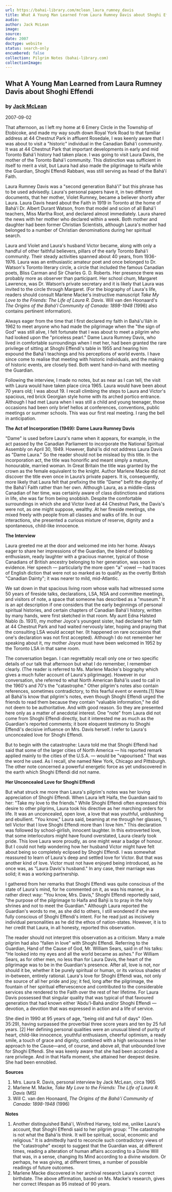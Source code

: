 ```yaml
---
url: https://bahai-library.com/mclean_laura_rumney_davis
title: What A Young Man Learned from Laura Rumney Davis about Shoghi Effendi
audio: 
author: Jack McLean
image: 
source: 
date: 2007
doctype: website
status: search-only
encumbered: false
collection: Pilgrim Notes (bahai-library.com)
collectionImage: 
---
```



## What A Young Man Learned from Laura Rumney Davis about Shoghi Effendi

### by [Jack McLean](https://bahai-library.com/author/Jack+McLean)

2007-09-02


That afternoon, as I left my home at 6 Emery Circle in the Township of Etobicoke, and made my way south down Royal York Road to that familiar address at 44 Chestnut Park in affluent Rosedale, I was keenly aware that I was about to visit a "historic" individual in the Canadian Bahá'í community. It was at 44 Chestnut Park that important developments in early and mid Toronto Bahá'í history had taken place. I was going to visit Laura Davis, the mother of the Toronto Bahá'í community. This distinction was sufficient in itself to merit a visit, but Laura had also made the pilgrimage to Haifa while the Guardian, Shoghi Effendi Rabbani, was still serving as head of the Bahá'í Faith.

Laura Rumney Davis was a "second generation Bahá'í" but this phrase has to be used advisedly. Laura's personal papers have it, in two different documents, that her mother, Violet Rumney, became a believer shortly after Laura. Laura Davis heard about the Faith in 1919 in Toronto at the home of Bahá'í Dr. Albert Durant Watson, from that model and scion of all Bahá'í teachers, Miss Martha Root, and declared almost immediately. Laura shared the news with her mother who declared within a week. Both mother and daughter had been former Christian Scientists, although Laura's mother had belonged to a number of Christian denominations during her spiritual search.

Laura and Violet and Laura's husband Victor became, along with only a handful of other faithful believers, pillars of the early Toronto Bahá'í community. Their steady activities spanned about 40 years, from 1936-1976. Laura was an enthusiastic amateur poet and once belonged to Dr. Watson's Toronto literary circle, a circle that included the famous Canadian poets, Bliss Carman and Sir Charles G. D. Roberts. Her presence there was probably more as observer than participant. Her school chum, Margaret Lawrence, was Dr. Watson‘s private secretary and it is likely that Laura was invited to the circle through Margaret. (For the biography of Laura's life, readers should consult Marlene Macke's instructive manuscript _Take My Love to the Friends: The Life of Laura R. Davis_. Will van den Hoonaard's _The Origins of the Bahá'í Community of Canada: 1898-1948_ (1996) also contains pertinent information).

Always eager from the time that I first declared my faith in Bahá'u'lláh in 1962 to meet anyone who had made the pilgrimage when the "the sign of God" was still alive, I felt fortunate that I was about to meet a pilgrim who had looked upon the "priceless pearl." Dame Laura Rumney Davis, who lived in comfortable surroundings when I met her, had been granted the rare privilege of sitting at Shoghi Effendi's table in 1955 and hearing him expound the Bahá'í teachings and his perceptions of world events. I have since come to realise that meeting with historic individuals, and the making of historic events, are closely tied. Both went hand-in-hand with meeting the Guardian.

Following the interview, I made no notes, but as near as I can tell, the visit with Laura would have taken place circa 1965. Laura would have been about 70 years old; I was about 19. I recall climbing the steps to Laura and Victor's spacious, red brick Georgian style home with its arched portico entrance. Although I had met Laura when I was still a child and young teenager, those occasions had been only brief hellos at conferences, conventions, public meetings or summer schools. This was our first real meeting. I rang the bell in anticipation.

**The Act of Incorporation (1949): Dame Laura Rumney Davis**

"Dame" is used before Laura's name when it appears, for example, in the act passed by the Canadian Parliament to incorporate the National Spiritual Assembly on April 30, 1949. However, Bahá'ís did not address Laura Davis as "Dame Laura." So the reader should not be mislead by this title. In the incorporation act, the title was honorific and meant simply a mature, honourable, married woman. In Great Britain the title was granted by the crown as the female equivalent to the knight. Author Marlene Macke did not discover the title even once in Laura‘s private papers. It is, consequently, more likely that Laura felt that prefixing the title "Dame" befit the dignity of the Bahá'í Faith rather than her own. Although Laura, as a middle-class Canadian of her time, was certainly aware of class distinctions and stations in life, she was far from being snobbish. Despite the comfortable surroundings in which she and Victor lived at 44 Chestnut Park, the Davis's were not, as one might suppose, wealthy. At her fireside meetings, she mixed freely with people from all classes and walks of life. In our interactions, she presented a curious mixture of reserve, dignity and a spontaneous, child-like innocence.

**The Interview**

Laura greeted me at the door and welcomed me into her home. Always eager to share her impressions of the Guardian, the blend of bubbling enthusiasm, ready laughter with a gracious manner, typical of those Canadians of British ancestry belonging to her generation, was soon in evidence. Her speech — particularly the more open "a" vowel — had traces of English diction that were not so marked as to qualify as the overtly British "Canadian Dainty"; it was nearer to mild, mid-Atlantic.

We sat down in that spacious living room whose walls had witnessed some 50 years of fireside talks, declarations, LSA, NSA and committee meetings, and visitors of note, a space that someone has described as a "museum." It is an apt description if one considers that the early beginnings of personal spiritual histories, and certain chapters of Canadian Bahá'í history, written by many hands, were first sketched in that room. My aunt Edna Halsted Nablo (b. 1931), my mother Joyce's youngest sister, had declared her faith at 44 Chestnut Park and had waited nervously later, hoping and praying that the consulting LSA would accept her. (It happened on rare occasions that one's declaration was not first accepted). Although I do not remember her speaking about it, my mother Joyce must have been welcomed in 1952 by the Toronto LSA in that same room.

The conversation began. I can regrettably recall only one or two specific details of our talk that afternoon but what I do remember, I remember clearly. (The reader is referred to Ms. Marlene Macke's biography which gives a much fuller account of Laura's pilgrimage). However in our conversation, she referred to what North American Bahá'ís used to call in the 1960's and 70's the "catastrophe." Other pilgrim's notes also contain references, sometimes contradictory, to this fearful event or events.\[1\] Now all Bahá'ís know that pilgrim's notes, even though Shoghi Effendi urged the friends to read them because they contain "valuable information," he did not deem to be authoritative. And with good reason. So they are presented here only as a matter of anecdotal interest. One "note" from Laura did not come from Shoghi Effendi directly, but it interested me as much as the Guardian's reported comments; it bore eloquent testimony to Shoghi Effendi's decisive influence on Mrs. Davis herself. I refer to Laura's unconcealed love for Shoghi Effendi.

But to begin with the catastrophe: Laura told me that Shoghi Effendi had said that some of the larger cities of North America — his reported remark applied mainly to the cities of the U.S.A. — would be "vapourised." That was the word he used. As I recall, she named New York, Chicago and Pittsburgh. The other note concerned a powerful energetic force as yet undiscovered in the earth which Shoghi Effendi did not name.

**Her Unconcealed Love for Shoghi Effendi**

But what struck me more than Laura's pilgrim's notes was her loving appreciation of Shoghi Effendi. When Laura left Haifa, the Guardian said to her: "Take my love to the friends." While Shoghi Effendi often expressed this desire to other pilgrims, Laura took his directive as her marching orders for life. It was an unconcealed, open love, a love that was youthful, unblushing and ebullient. "You know," Laura said, beaming at me through her glasses, "I tell Victor that I love Shoghi Effendi more than I love him." This declaration was followed by school-girlish, innocent laughter. In this extroverted love, that some interlocutors might have found overstated, Laura clearly took pride. This love Laura wore proudly, as one might wear a badge of honour. But I could not help wondering how her husband Victor might have felt about being so completely eclipsed by Shoghi Effendi. I was somewhat reassured to learn of Laura's deep and settled love for Victor. But that was another kind of love. Victor must not have enjoyed being introduced, as he once was, as "Laura Davis's husband." In any case, their marriage was solid; it was a working partnership.

I gathered from her remarks that Shoghi Effendi was quite conscious of the state of Laura's mind, for he commented on it, as was his manner, in a rather direct way: "You know, Mrs. Davis," Shoghi Effendi reportedly said, "the purpose of the pilgrimage to Haifa and Bahji is to pray in the holy shrines and not to meet the Guardian." Although Laura reported the Guardian's words to me, as she did to others, I still wondered if she were fully conscious of Shoghi Effendi's intent. For he read just as incisively individual personalities as he did the ethos of nation-states. However, it is to her credit that Laura, in all honesty, reported this observation.

The reader should not interpret this observation as a criticism. Many a male pilgrim had also "fallen in love" with Shoghi Effendi. Referring to the Guardian, Hand of the Cause of God, Mr. William Sears, said in of his talks: "He looked into my eyes and all the world became as ashes." For William Sears, as for other men, no less than for Laura Davis, the heart of the pilgrimage was to be in the Guardian's presence. After all, love is not, nor should it be, whether it be purely spiritual or human, or its various shades of in-between, entirely rational. Laura's love for Shoghi Effendi was, not only the source of all her pride and joy; it fed, long after the pilgrimage, the fountain of her spiritual effervescence and contributed to the considerable services she rendered to the Faith over the rest of her lifetime. For Laura Davis possessed that singular quality that was typical of that favoured generation that had known either ‘Abdu'l-Bahá and/or Shoghi Effendi — devotion, a devotion that was expressed in action and a life of service.

She died in 1990 at 95 years of age, "being old and full of days" (Gen. 35:29), having surpassed the proverbial three score years and ten by 25 full years. \[2\] Her defining personal qualities were an unusual blend of purity of heart, child-like innocence, youthful enthusiasm, cheerful optimism, a ready smile, a touch of grace and dignity, combined with a high seriousness in her approach to the Cause—and, of course, and above all, that unbounded love for Shoghi Effendi. She was keenly aware that she had been accorded a rare privilege. And in that Haifa moment, she attained her deepest desire. She had been ennobled.

**Sources**

1.  Mrs. Laura R. Davis, personal interview by Jack McLean, circa 1965
2.  Marlene M. Macke, _Take My Love to the Friends: The Life of Laura R. Davis_ (MS)
3.  Will C. van den Hoonaard, _The Origins of the Bahá'í Community of Canada: 1898-1948_ (1996)

**Notes**

1.  Another distinguished Bahá'í, Winifred Harvey, told me, unlike Laura's account, that Shoghi Effendi said to her pilgrim group: "The catastrophe is not what the Bahá'ís think. It will be spiritual, social, economic and religious." It is admittedly hard to reconcile such contradictory views of the "catastrophe" except to suggest that the Guardian was, at different times, reading a alteration of human affairs according to a Divine Will that was, in a sense, changing Its Mind according to a divine wisdom. Or perhaps, he was giving, at different times, a number of possible readings of future outcomes.
2.  Marlene Macke discovered in her archival research Laura's correct birthdate. The above affirmation, based on Ms. Macke's research, gives her correct lifespan as 95 instead of 90 years.